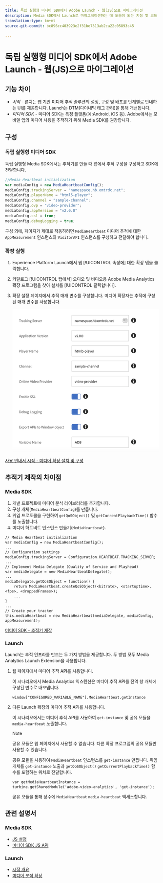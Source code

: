 ```yaml
---
title: 독립 실행형 미디어 SDK에서 Adobe Launch - 웹(JS)으로 마이그레이션
description: Media SDK에서 Launch로 마이그레이션하는 데 도움이 되는 지침 및 코드 샘플입니다.
translation-type: tm+mt
source-git-commit: bc896cc403923e2f31be7313ab2ca22c05893c45

---
```



# 독립 실행형 미디어 SDK에서 Adobe Launch - 웹(JS)으로 마이그레이션

## 기능 차이

* *시작* - 론치는 웹 기반 미디어 추적 솔루션의 설정, 구성 및 배포를 단계별로 안내하는 UI를 제공합니다. Launch는 DTM(다이내믹 태그 관리)을 통해 개선됩니다.
* *미디어 SDK* - 미디어 SDK는 특정 플랫폼(예:Android, iOS 등). Adobe에서는 모바일 앱의 미디어 사용을 추적하기 위해 Media SDK를 권장합니다.

## 구성

### 독립 실행형 미디어 SDK

독립 실행형 Media SDK에서는 추적기를 만들 때 앱에서 추적 구성을 구성하고 SDK에 전달합니다.

```javascript
//Media Heartbeat initialization
var mediaConfig = new MediaHeartbeatConfig();
mediaConfig.trackingServer = "namespace.hb.omtrdc.net";
mediaConfig.playerName = "html5-player";
mediaConfig.channel = "sample-channel";
mediaConfig.ovp = "video-provider";
mediaConfig.appVersion = "v2.0.0"
mediaConfig.ssl = true;
mediaConfig.debugLogging = true;
```

구성 외에, 페이지가 제대로 작동하려면 `MediaHeartbeat` 미디어 추적에 대한 `AppMeasurement` 인스턴스와 `VisitorAPI` 인스턴스를 구성하고 전달해야 합니다.

### 확장 실행

1. Experience Platform Launch에서 웹 [!UICONTROL 속성에] 대한 확장 탭을 클릭합니다.
1. 카탈로그 [!UICONTROL 탭에서] 오디오 및 비디오용 Adobe Media Analytics 확장 프로그램을 찾아 설치를 [!UICONTROL 클릭합니다].
1. 확장 설정 페이지에서 추적 매개 변수를 구성합니다.
미디어 확장자는 추적에 구성된 매개 변수를 사용합니다.

   ![](assets/launch_config_js.png)

[사용 안내서 시작 - 미디어 확장 설치 및 구성](https://docs.adobe.com/content/help/en/launch/using/extensions-ref/adobe-extension/media-analytics-extension/overview.html#install-and-configure-the-ma-extension)

## 추적기 제작의 차이점

### Media SDK

1. 개발 프로젝트에 미디어 분석 라이브러리를 추가합니다.
1. 구성 개체(`MediaHeartbeatConfig`)를 만듭니다.
1. 위임 프로토콜을 구현하여 `getQoSObject()` 및 `getCurrentPlaybackTime()` 함수를 노출합니다.
1. 미디어 하트비트 인스턴스 만들기(`MediaHeartbeat`).

```
// Media Heartbeat initialization
var mediaConfig = new MediaHeartbeatConfig();
...
// Configuration settings
mediaConfig.trackingServer = Configuration.HEARTBEAT.TRACKING_SERVER;
...
// Implement Media Delegate (Quality of Service and Playhead)
var mediaDelegate = new MediaHeartbeatDelegate();
...
mediaDelegate.getQoSObject = function() {
    return MediaHeartbeat.createQoSObject(<bitrate>, <startuptime>, <fps>, <droppedFrames>);
    ...
}
...
// Create your tracker
this.mediaHeartbeat = new MediaHeartbeat(mediaDelegate, mediaConfig, appMeasurement);
```

[미디어 SDK - 추적기 제작](https://docs.adobe.com/content/help/en/media-analytics/using/sdk-implement/cookbook/sdk-vs-launch-qoe.html)

### Launch

Launch는 추적 인프라를 만드는 두 가지 방법을 제공합니다. 두 방법 모두 Media Analytics Launch Extension을 사용합니다.

1. 웹 페이지에서 미디어 추적 API를 사용합니다.

   이 시나리오에서 Media Analytics 익스텐션은 미디어 추적 API를 전역 창 개체에 구성된 변수로 내보냅니다.

   ```
   window["CONFIGURED_VARIABLE_NAME"].MediaHeartbeat.getInstance
   ```

1. 다른 Launch 확장의 미디어 추적 API를 사용합니다.

   이 시나리오에서는 미디어 추적 API를 사용하여 `get-instance` 및 공유 모듈을 `media-heartbeat` 노출합니다.

   >[!NOTE]
   >
   >공유 모듈은 웹 페이지에서 사용할 수 없습니다. 다른 확장 프로그램의 공유 모듈만 사용할 수 있습니다.

   공유 모듈을 사용하여 `MediaHeartbeat` 인스턴스를 `get-instance` 만듭니다.
위임 개체를 `get-instance` 노출과 `getQoSObject()` `getCurrentPlaybackTime()` 함수를 포함하는 위치로 전달합니다.

   ```
   var getMediaHeartbeatInstance =
   turbine.getSharedModule('adobe-video-analytics', 'get-instance');
   ```

   공유 모듈을 통해 상수에 `MediaHeartbeat` `media-heartbeat` 액세스합니다.

## 관련 설명서

### Media SDK

* [JS 설정](/help/sdk-implement/setup/set-up-js.md)
* [미디어 SDK JS API](https://adobe-marketing-cloud.github.io/media-sdks/reference/javascript/MediaHeartbeat.html)

### Launch

* [시작 개요](https://docs.adobe.com/content/help/en/launch/using/overview.html)
* [미디어 분석 확장](https://docs.adobe.com/content/help/en/launch/using/extensions-ref/adobe-extension/media-analytics-extension/overview.html)
